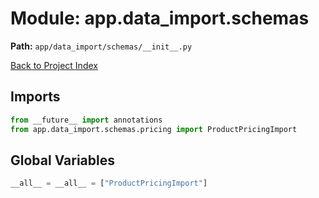 # Module: app.data_import.schemas

**Path:** `app/data_import/schemas/__init__.py`

[Back to Project Index](../../../../index.md)

## Imports
```python
from __future__ import annotations
from app.data_import.schemas.pricing import ProductPricingImport
```

## Global Variables
```python
__all__ = __all__ = ["ProductPricingImport"]
```
